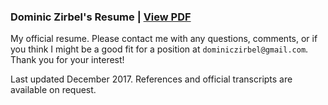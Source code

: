 ### Dominic Zirbel's Resume | [View PDF](http://djynth.github.io/resume/v2/resume.pdf)

My official resume. Please contact me with any questions, comments, or if you think I might be a good fit for a position at `dominiczirbel@gmail.com`. Thank you for your interest!

Last updated December 2017. References and official transcripts are available on request.
